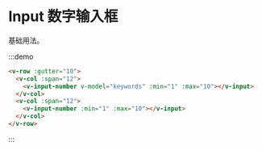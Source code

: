 # Input 数字输入框

基础用法。

:::demo 

```html
<v-row :gutter="10">
  <v-col :span="12">
    <v-input-number v-model="keywords" :min="1" :max="10"></v-input>
  </v-col>
  <v-col :span="12">
    <v-input-number :min="1" :max="10"></v-input>
  </v-col>
</v-row>
```
:::
    
<script>
  import Row from '@/components/row';
  import Col from '@/components/col';
  import InputNumber from '@/components/input-number';
  import Button from '@/components/button';
  import Select from '@/components/select';
  import SelectMenu from '@/components/select-menu';
  import SelectMenuOption from '@/components/select-menu-option';

  export default {
    components: {
      VRow: Row,
      VCol: Col,
      VInputNumber: InputNumber,
      VButton: Button,
      VSelect: Select,
      VSelectMenu: SelectMenu,
      VSelectMenuOption: SelectMenuOption,
    },
    data() {
      return {
        keywords: 1,
        select: '上海',
        options: ['上海', '北京', '广州', '深圳'],
      };
    },
    methods: {
      handleSuffix() {
        console.log(this.keywords);
      },
    },
  };
</script>
<style lang="scss" scoped>

</style>